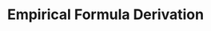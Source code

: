 ---
title: "Empirical Formula Derivation"
permalink: /chemistry-solver/empirical-formula-derivation/
---